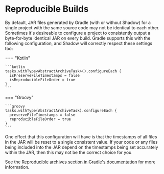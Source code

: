 # Reproducible Builds

By default, JAR files generated by Gradle (with or without Shadow) for a single project with the same source code may not be identical to each other. Sometimes it's desireable to configure a project to consistently output a byte-for-byte identical JAR on every build. Gradle supports this with the following configuration, and Shadow will correctly respect these settings too:

=== "Kotlin"

    ```kotlin
    tasks.withType<AbstractArchiveTask>().configureEach {
      isPreserveFileTimestamps = false
      isReproducibleFileOrder = true
    }
    ```

=== "Groovy"

    ```groovy
    tasks.withType(AbstractArchiveTask).configureEach {
      preserveFileTimestamps = false
      reproducibleFileOrder = true
    }
    ```

One effect that this configuration will have is that the timestamps of all files in the JAR will be reset to a single consistent value. If your code or any files being included into the JAR depend on the timestamps being set accurately within the JAR, then this may not be the correct choice for you.

See the [Reproducible archives section in Gradle's documentation](https://docs.gradle.org/4.9/userguide/working_with_files.html#sec:reproducible_archives) for more information.
